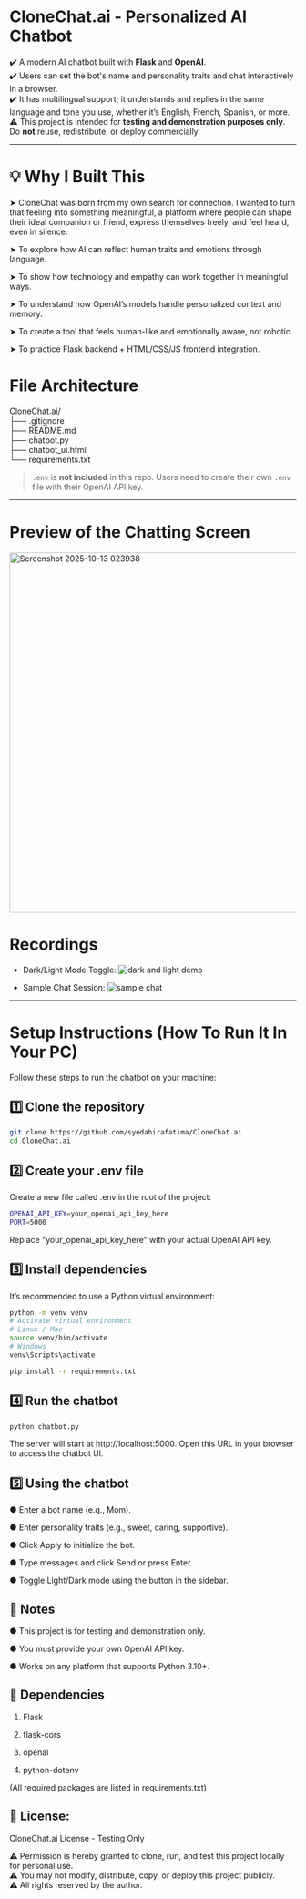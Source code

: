 # CloneChat.ai - Personalized AI Chatbot

✔️ A modern AI chatbot built with **Flask** and **OpenAI**. <br>
✔️ Users can set the bot's name and personality traits and chat interactively in a browser. <br> 
✔️ It has multilingual support; it understands and replies in the same language and tone you use, whether it’s English, French, Spanish, or more.
⚠️ This project is intended for **testing and demonstration purposes only**. Do **not** reuse, redistribute, or deploy commercially.

---

# 💡 Why I Built This
➤ CloneChat was born from my own search for connection. I wanted to turn that feeling into something meaningful, a platform where people can shape their ideal companion or friend, express themselves freely, and feel heard, even in silence.

➤ To explore how AI can reflect human traits and emotions through language.

➤ To show how technology and empathy can work together in meaningful ways.

➤ To understand how OpenAI’s models handle personalized context and memory.

➤ To create a tool that feels human-like and emotionally aware, not robotic.

➤ To practice Flask backend + HTML/CSS/JS frontend integration.

# File Architecture
CloneChat.ai/<br>
├── .gitignore<br>
├── README.md<br>
├── chatbot.py<br>
├── chatbot_ui.html<br>
└── requirements.txt<br>

> `.env` is **not included** in this repo. Users need to create their own `.env` file with their OpenAI API key.

---

# Preview of the Chatting Screen
<img width="828" height="632" alt="Screenshot 2025-10-13 023938" src="https://github.com/user-attachments/assets/d495f3c2-e976-47fe-b518-5e5f5d09757f" />



# Recordings
- Dark/Light Mode Toggle: 
![dark and light demo](https://github.com/user-attachments/assets/8b9c3bed-88a5-4288-a636-963bc15af642)


- Sample Chat Session: 
![sample chat](https://github.com/user-attachments/assets/aef99cab-5414-4d8e-b69d-450d1a735d28)



---

# Setup Instructions (How To Run It In Your PC)

Follow these steps to run the chatbot on your machine:

## 1️⃣ Clone the repository
```bash
git clone https://github.com/syedahirafatima/CloneChat.ai
cd CloneChat.ai
```
## 2️⃣ Create your .env file
Create a new file called .env in the root of the project:
```bash
OPENAI_API_KEY=your_openai_api_key_here
PORT=5000
```
Replace "your_openai_api_key_here" with your actual OpenAI API key.

## 3️⃣ Install dependencies
It’s recommended to use a Python virtual environment:
```bash
python -m venv venv
# Activate virtual environment
# Linux / Mac
source venv/bin/activate
# Windows
venv\Scripts\activate

pip install -r requirements.txt
```


## 4️⃣ Run the chatbot
```bash
python chatbot.py
```
The server will start at http://localhost:5000.
Open this URL in your browser to access the chatbot UI.


## 5️⃣ Using the chatbot
● Enter a bot name (e.g., Mom).<br>

● Enter personality traits (e.g., sweet, caring, supportive).<br>

● Click Apply to initialize the bot.<br>

● Type messages and click Send or press Enter.<br>

● Toggle Light/Dark mode using the button in the sidebar.<br>

## 📌 Notes

● This project is for testing and demonstration only.

● You must provide your own OpenAI API key.

● Works on any platform that supports Python 3.10+.

## 📌 Dependencies

1. Flask

2. flask-cors

3. openai

4. python-dotenv

(All required packages are listed in requirements.txt)

## 📌 License:
CloneChat.ai License - Testing Only

⚠️ Permission is hereby granted to clone, run, and test this project locally for personal use.  
⚠️ You may not modify, distribute, copy, or deploy this project publicly.  
⚠️ All rights reserved by the author.

